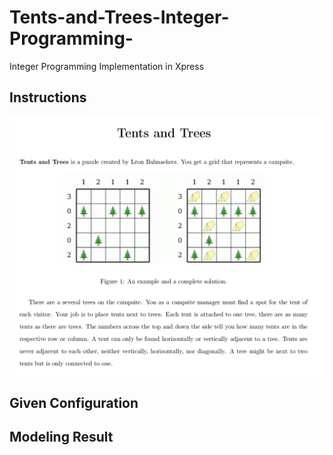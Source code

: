 # Tents-and-Trees-Integer-Programming-
Integer Programming Implementation in Xpress

## Instructions
<p align="center">
  <img src='/instructions.png'/>
</p>

## Given Configuration

## Modeling Result
